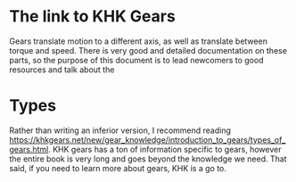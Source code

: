 <!-- TITLE: Gears -->
<!-- SUBTITLE: A quick ~summary of~ link to Gears -->

# The link to KHK Gears
Gears translate motion to a different axis, as well as translate between torque and speed. There is very good and detailed documentation on these parts, so the purpose of this document is to lead newcomers to good resources and talk about the 

# Types
Rather than writing an inferior version, I recommend reading https://khkgears.net/new/gear_knowledge/introduction_to_gears/types_of_gears.html. KHK gears has a ton of information specific to gears, however the entire book is very long and goes beyond the knowledge we need. That said, if you need to learn more about gears, KHK is a go to.



